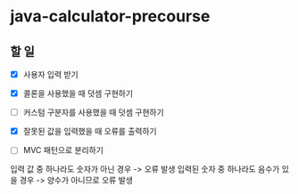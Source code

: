 # java-calculator-precourse

## 할 일

- [x] 사용자 입력 받기
- [x] 콜론을 사용했을 때 덧셈 구현하기
- [ ] 커스텀 구분자를 사용했을 때 덧셈 구현하기
- [x] 잘못된 값을 입력했을 때 오류를 출력하기
- [ ] MVC 패턴으로 분리하기


입력 값 중 하나라도 숫자가 아닌 경우 -> 오류 발생
입력된 숫자 중 하나라도 음수가 있을 경우 -> 양수가 아니므로 오류 발생
